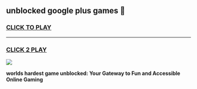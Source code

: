 
## unblocked google plus games 👋
<h3>
<a href="https://premium.freeplayer.one?title=unblocked_google_plus_games&ref=13F">CLICK TO PLAY</a></h3>
<hr>

<h3>
<a href="https://premium.freeplayer.one?title=unblocked_google_plus_games&ref=13F">CLICK 2 PLAY</a>
  
</h3>

<a href="https://premium.freeplayer.one?title=unblocked_google_plus_games&ref=12F/"><img src="https://clearcache.store/games.png"></a>


**worlds hardest game unblocked: Your Gateway to Fun and Accessible Online Gaming**
